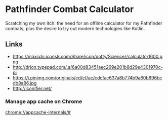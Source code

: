 # Pathfinder Combat Calculator

Scratching my own itch:
the need for an offline calculator for my Pathfinder combats, 
plus the desire to try out modern technologies like Kotlin.

## Links

* https://maxcdn.icons8.com/Share/icon/dotty/Science//calculator1600.png
* http://drjon.typepad.com/.a/6a00d83451aec269e201b8d29e4301970c-pi
* https://i.pinimg.com/originals/cd/cf/ac/cdcfac637a8b774b9a60b696bcdb8a86.jpg
* http://iconifier.net/


### Manage app cache on Chrome

[chrome://appcache-internals/#](chrome://appcache-internals/#)
